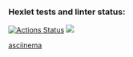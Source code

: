 ### Hexlet tests and linter status:
[![Actions Status](https://github.com/noreplyyyy/python-project-49/workflows/hexlet-check/badge.svg)](https://github.com/noreplyyyy/python-project-49/actions)
<a href="https://codeclimate.com/github/noreplyyyy/python-project-49/maintainability"><img src="https://api.codeclimate.com/v1/badges/ae622f279bc49ff6815b/maintainability" /></a>
<p><a href="(https://asciinema.org/a/jI1Vb92M909QklLZ4Litlmu92)">asciinema</a></p>
